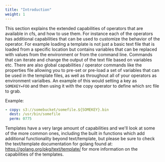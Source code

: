 ```yaml
---
title: "Introduction"
weight: 1
---
```

This section explains the extended capabilities of operators that are available in cfs, and how to use them.  For instance each of the operators has additional capabilities that can be used to customize the behavior of the operator.  For example loading a template is not just a basic text file that is loaded from a specific location but contains variables that can be replaced with values from the environment or from the command line.  Commands that can iterate and change the output of the text file based on variables etc.  There are also global capabilities / operator commands like the properties file allowing you to pre-set or pre-load a set of variables that can be used in the template files, as well as throughout all of your operators as environment varialbes.  An example of this would setting a key as `SOMEKEY=FOO` and then using it with the copy operator to define which src file to grab.

Example:
```yaml
- copy: s3://somebucket/somefile.${SOMEKEY}.bin
  dest: /usr/bin/somefile
  perm: 0775
```

Templates have a very large amount of capabilities and we'll look at some of the more common ones, including the built in functions which add additional functionality beyond text/template, but please be sure to check the text/template documentation for golang found at: https://golang.org/pkg/text/template/ for more information on the capabilities of the templates.  